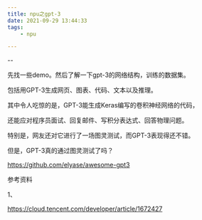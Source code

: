 ```yaml
---
title: npu之gpt-3
date: 2021-09-29 13:44:33
tags:
	- npu

---
```


--

先找一些demo。然后了解一下gpt-3的网络结构，训练的数据集。

包括用GPT-3生成网页、图表、代码、文本以及推理。

其中令人吃惊的是，GPT-3能生成Keras编写的卷积神经网络的代码，

还能应对程序员面试、回复邮件、写积分表达式、回答物理问题。

特别是，网友还对它进行了一场图灵测试，而GPT-3表现得还不错。

但是，GPT-3真的通过图灵测试了吗？



https://github.com/elyase/awesome-gpt3



参考资料

1、

https://cloud.tencent.com/developer/article/1672427
